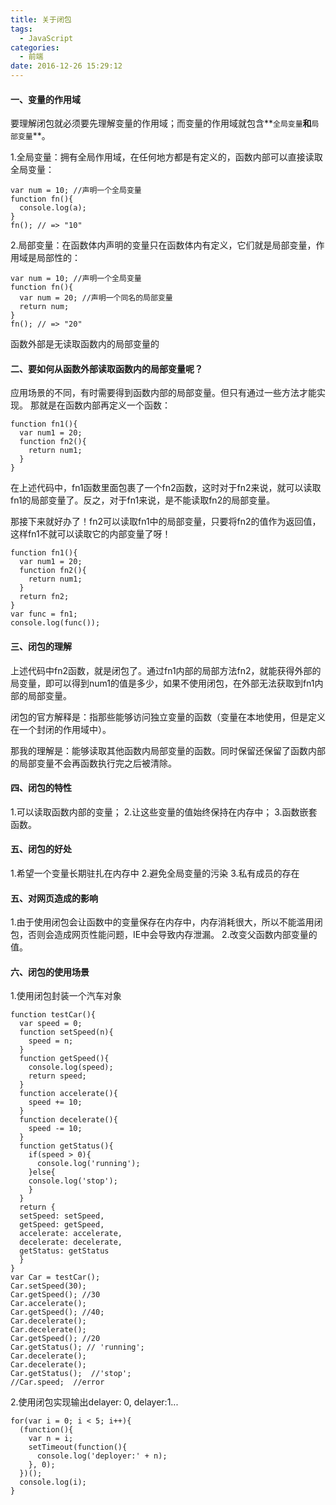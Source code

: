 ```yaml
---
title: 关于闭包
tags:
  - JavaScript
categories:
  - 前端
date: 2016-12-26 15:29:12
---
```

#### 一、变量的作用域
要理解闭包就必须要先理解变量的作用域；而变量的作用域就包含**`全局变量`**和**`局部变量`**。

1.全局变量：拥有全局作用域，在任何地方都是有定义的，函数内部可以直接读取全局变量：
```
var num = 10; //声明一个全局变量
function fn(){
  console.log(a); 
}
fn(); // => "10" 
```

2.局部变量：在函数体内声明的变量只在函数体内有定义，它们就是局部变量，作用域是局部性的：
```
var num = 10; //声明一个全局变量
function fn(){
  var num = 20; //声明一个同名的局部变量
  return num; 
}
fn(); // => "20" 
```
函数外部是无读取函数内的局部变量的

#### 二、要如何从函数外部读取函数内的局部变量呢？
应用场景的不同，有时需要得到函数内部的局部变量。但只有通过一些方法才能实现。
那就是在函数内部再定义一个函数：
```
function fn1(){
  var num1 = 20;
  function fn2(){
    return num1;
  }
}
```
在上述代码中，fn1函数里面包裹了一个fn2函数，这时对于fn2来说，就可以读取fn1的局部变量了。反之，对于fn1来说，是不能读取fn2的局部变量。

那接下来就好办了！fn2可以读取fn1中的局部变量，只要将fn2的值作为返回值，这样fn1不就可以读取它的内部变量了呀！
```
function fn1(){
  var num1 = 20;
  function fn2(){
    return num1;
  }
  return fn2;
}
var func = fn1;
console.log(func());

```

#### 三、闭包的理解
上述代码中fn2函数，就是闭包了。通过fn1内部的局部方法fn2，就能获得外部的局变量，即可以得到num1的值是多少，如果不使用闭包，在外部无法获取到fn1内部的局部变量。

闭包的官方解释是：指那些能够访问独立变量的函数（变量在本地使用，但是定义在一个封闭的作用域中）。

那我的理解是：能够读取其他函数内局部变量的函数。同时保留还保留了函数内部的局部变量不会再函数执行完之后被清除。

#### 四、闭包的特性
1.可以读取函数内部的变量；
2.让这些变量的值始终保持在内存中；
3.函数嵌套函数。

#### 五、闭包的好处
1.希望一个变量长期驻扎在内存中
2.避免全局变量的污染
3.私有成员的存在﻿

#### 五、对网页造成的影响
1.由于使用闭包会让函数中的变量保存在内存中，内存消耗很大，所以不能滥用闭包，否则会造成网页性能问题，IE中会导致内存泄漏。
2.改变父函数内部变量的值。    

#### 六、闭包的使用场景
1.使用闭包封装一个汽车对象
```
function testCar(){
  var speed = 0;
  function setSpeed(n){
    speed = n;
  }
  function getSpeed(){
    console.log(speed);
    return speed;
  }
  function accelerate(){
    speed += 10;
  }
  function decelerate(){
    speed -= 10;
  }
  function getStatus(){
    if(speed > 0){
      console.log('running');
    }else{
    console.log('stop');
    }
  }
  return {
  setSpeed: setSpeed,
  getSpeed: getSpeed,
  accelerate: accelerate,
  decelerate: decelerate,
  getStatus: getStatus
  }
}
var Car = testCar();
Car.setSpeed(30);
Car.getSpeed(); //30
Car.accelerate();
Car.getSpeed(); //40;
Car.decelerate();
Car.decelerate();
Car.getSpeed(); //20
Car.getStatus(); // 'running';
Car.decelerate(); 
Car.decelerate();
Car.getStatus();  //'stop';
//Car.speed;  //error
```

2.使用闭包实现输出delayer: 0, delayer:1...
```
for(var i = 0; i < 5; i++){
  (function(){
    var n = i;
    setTimeout(function(){
      console.log('deployer:' + n);
    }, 0);
  })();
  console.log(i);
}
```














